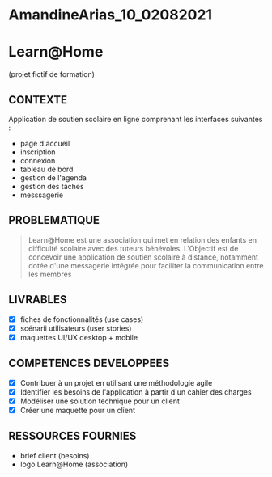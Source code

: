 # AmandineArias_10_02082021
# Learn@Home

(projet fictif de formation)

## CONTEXTE

Application de soutien scolaire en ligne comprenant les interfaces suivantes :

- page d'accueil
- inscription
- connexion
- tableau de bord
- gestion de l'agenda
- gestion des tâches
- messsagerie

## PROBLEMATIQUE

> Learn@Home est une association qui met en relation des enfants en difficulté scolaire avec des tuteurs bénévoles. L'Objectif est de concevoir une application de soutien scolaire à distance, notamment dotée d'une messagerie intégrée pour faciliter la communication entre les membres

## LIVRABLES

-[x] fiches de fonctionnalités (use cases)
-[x] scénarii utilisateurs (user stories)
-[x] maquettes UI/UX desktop + mobile

## COMPETENCES DEVELOPPEES

-[x] Contribuer à un projet en utilisant une méthodologie agile
-[x] Identifier les besoins de l'application à partir d'un cahier des charges
-[x] Modéliser une solution technique pour un client
-[x] Créer une maquette pour un client

## RESSOURCES FOURNIES

- brief client (besoins)
- logo Learn@Home (association)

